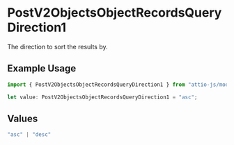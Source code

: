# PostV2ObjectsObjectRecordsQueryDirection1

The direction to sort the results by.

## Example Usage

```typescript
import { PostV2ObjectsObjectRecordsQueryDirection1 } from "attio-js/models/operations/postv2objectsobjectrecordsquery.js";

let value: PostV2ObjectsObjectRecordsQueryDirection1 = "asc";
```

## Values

```typescript
"asc" | "desc"
```